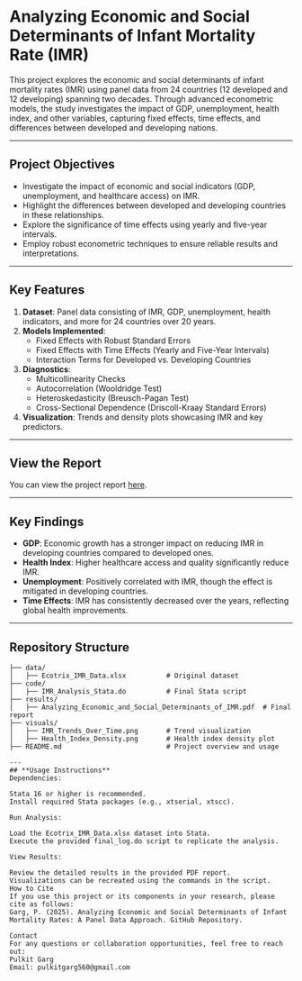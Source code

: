 # Analyzing Economic and Social Determinants of Infant Mortality Rate (IMR)

This project explores the economic and social determinants of infant mortality rates (IMR) using panel data from 24 countries (12 developed and 12 developing) spanning two decades. Through advanced econometric models, the study investigates the impact of GDP, unemployment, health index, and other variables, capturing fixed effects, time effects, and differences between developed and developing nations.

---

## **Project Objectives**
- Investigate the impact of economic and social indicators (GDP, unemployment, and healthcare access) on IMR.
- Highlight the differences between developed and developing countries in these relationships.
- Explore the significance of time effects using yearly and five-year intervals.
- Employ robust econometric techniques to ensure reliable results and interpretations.

---

## **Key Features**
1. **Dataset**: Panel data consisting of IMR, GDP, unemployment, health indicators, and more for 24 countries over 20 years.
2. **Models Implemented**:
   - Fixed Effects with Robust Standard Errors
   - Fixed Effects with Time Effects (Yearly and Five-Year Intervals)
   - Interaction Terms for Developed vs. Developing Countries
3. **Diagnostics**:
   - Multicollinearity Checks
   - Autocorrelation (Wooldridge Test)
   - Heteroskedasticity (Breusch-Pagan Test)
   - Cross-Sectional Dependence (Driscoll-Kraay Standard Errors)
4. **Visualization**: Trends and density plots showcasing IMR and key predictors.

---
## View the Report
You can view the project report [here](https://drive.google.com/file/d/11Yawq8L_FkKT4WMw4vBeUlB6NS_adLeK/view?usp=sharing).

---
## **Key Findings**
- **GDP**: Economic growth has a stronger impact on reducing IMR in developing countries compared to developed ones.
- **Health Index**: Higher healthcare access and quality significantly reduce IMR.
- **Unemployment**: Positively correlated with IMR, though the effect is mitigated in developing countries.
- **Time Effects**: IMR has consistently decreased over the years, reflecting global health improvements.

---

## **Repository Structure**
```plaintext
├── data/
│   ├── Ecotrix_IMR_Data.xlsx          # Original dataset
├── code/
│   ├── IMR_Analysis_Stata.do          # Final Stata script
├── results/
│   ├── Analyzing_Economic_and_Social_Determinants_of_IMR.pdf  # Final report
├── visuals/
│   ├── IMR_Trends_Over_Time.png       # Trend visualization
│   ├── Health_Index_Density.png       # Health index density plot
├── README.md                          # Project overview and usage

--- 
## **Usage Instructions**
Dependencies:

Stata 16 or higher is recommended.
Install required Stata packages (e.g., xtserial, xtscc).

Run Analysis:

Load the Ecotrix_IMR_Data.xlsx dataset into Stata.
Execute the provided final_log.do script to replicate the analysis.

View Results:

Review the detailed results in the provided PDF report.
Visualizations can be recreated using the commands in the script.
How to Cite
If you use this project or its components in your research, please cite as follows:
Garg, P. (2025). Analyzing Economic and Social Determinants of Infant Mortality Rates: A Panel Data Approach. GitHub Repository.

Contact
For any questions or collaboration opportunities, feel free to reach out:
Pulkit Garg
Email: pulkitgarg560@gmail.com

